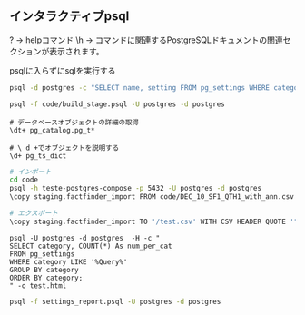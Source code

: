 ## インタラクティブpsql
\? -> helpコマンド
\h -> コマンドに関連するPostgreSQLドキュメントの関連セクションが表示されます。

psqlに入らずにsqlを実行する
```bash
psql -d postgres -c "SELECT name, setting FROM pg_settings WHERE category = 'File Locations'" -U postgres
```

```bash
psql -f code/build_stage.psql -U postgres -d postgres
```

```
# データベースオブジェクトの詳細の取得
\dt+ pg_catalog.pg_t*
```

```
# \ d +でオブジェクトを説明する
\d+ pg_ts_dict
```

```bash
# インポート
cd code
psql -h teste-postgres-compose -p 5432 -U postgres -d postgres
\copy staging.factfinder_import FROM code/DEC_10_SF1_QTH1_with_ann.csv CSV
```

```bash
# エクスポート
\copy staging.factfinder_import TO '/test.csv' WITH CSV HEADER QUOTE '"' FORCE QUOTE *
```

```
psql -U postgres -d postgres  -H -c "
SELECT category, COUNT(*) As num_per_cat
FROM pg_settings
WHERE category LIKE '%Query%'
GROUP BY category
ORDER BY category;
" -o test.html
```


```bash
psql -f settings_report.psql -U postgres -d postgres
```